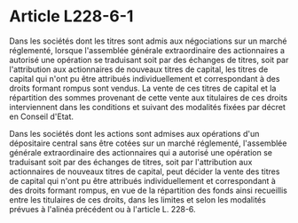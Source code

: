 # Article L228-6-1

Dans les sociétés dont les titres sont admis aux négociations sur un marché réglementé, lorsque l'assemblée générale extraordinaire des actionnaires a autorisé une opération se traduisant soit par des échanges de titres, soit par l'attribution aux actionnaires de nouveaux titres de capital, les titres de capital qui n'ont pu être attribués individuellement et correspondant à des droits formant rompus sont vendus. La vente de ces titres de capital et la répartition des sommes provenant de cette vente aux titulaires de ces droits interviennent dans les conditions et suivant des modalités fixées par décret en Conseil d'Etat.

Dans les sociétés dont les actions sont admises aux opérations d'un dépositaire central sans être cotées sur un marché réglementé, l'assemblée générale extraordinaire des actionnaires qui a autorisé une opération se traduisant soit par des échanges de titres, soit par l'attribution aux actionnaires de nouveaux titres de capital, peut décider la vente des titres de capital qui n'ont pu être attribués individuellement et correspondant à des droits formant rompus, en vue de la répartition des fonds ainsi recueillis entre les titulaires de ces droits, dans les limites et selon les modalités prévues à l'alinéa précédent ou à l'article L. 228-6.

